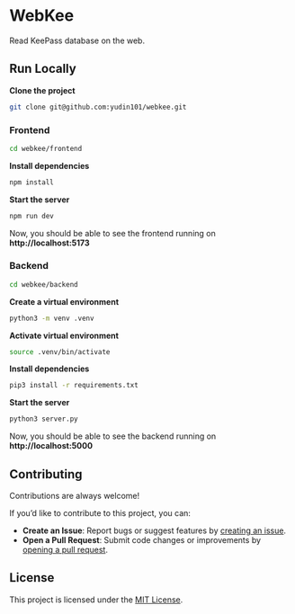 # WebKee
Read KeePass database on the web.

## Run Locally

**Clone the project**

```bash
git clone git@github.com:yudin101/webkee.git
```
### Frontend

```bash
cd webkee/frontend
```
**Install dependencies**

```bash
npm install
```

**Start the server**

```bash
npm run dev
```

Now, you should be able to see the frontend running on **http://localhost:5173**

### Backend

```bash
cd webkee/backend
```
**Create a virtual environment**

```bash
python3 -m venv .venv
```

**Activate virtual environment**

```bash
source .venv/bin/activate
```

**Install dependencies**

```bash
pip3 install -r requirements.txt
```

**Start the server**

```bash
python3 server.py
```
Now, you should be able to see the backend running on **http://localhost:5000**

## Contributing

Contributions are always welcome!

If you’d like to contribute to this project, you can:

- **Create an Issue**: Report bugs or suggest features by [creating an issue](https://github.com/yudin101/webkee/issues/new).
- **Open a Pull Request**: Submit code changes or improvements by [opening a pull request](https://github.com/yudin101/webkee/pulls).


## License

This project is licensed under the [MIT License](https://github.com/yudin101/webkee/blob/main/LICENSE).
